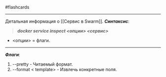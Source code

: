 #flashcards
***
Детальная информация о [[Сервис в Swarm]].
***Синтаксис***:
>***docker service inspect <опции> <сервис>***
- <опции> = флаги.
***
***Флаги***:
1. --pretty - Читаемый формат.
2. --format < template> - Извлечь конкретные поля.
<!--SR:!2025-10-22,3,250-->